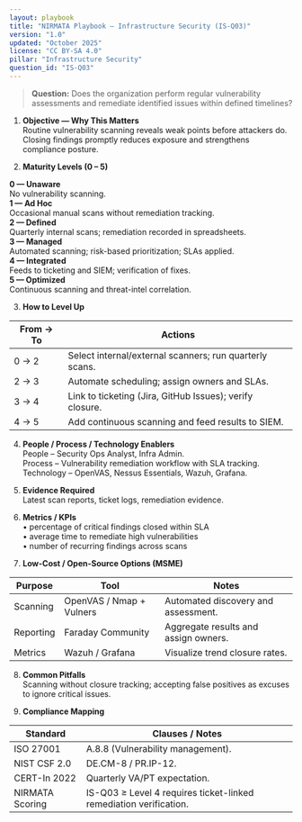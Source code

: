```yaml
---
layout: playbook
title: "NIRMATA Playbook — Infrastructure Security (IS-Q03)"
version: "1.0"
updated: "October 2025"
license: "CC BY-SA 4.0"
pillar: "Infrastructure Security"
question_id: "IS-Q03"
---
```


> **Question:** Does the organization perform regular vulnerability assessments and remediate identified issues within defined timelines?

1. **Objective — Why This Matters**  
Routine vulnerability scanning reveals weak points before attackers do. Closing findings promptly reduces exposure and strengthens compliance posture.

2. **Maturity Levels (0 – 5)**
<div class="levels-grid">
  <div class="level level-0"><strong>0 — Unaware</strong><br>No vulnerability scanning.</div>
  <div class="level level-1"><strong>1 — Ad Hoc</strong><br>Occasional manual scans without remediation tracking.</div>
  <div class="level level-2"><strong>2 — Defined</strong><br>Quarterly internal scans; remediation recorded in spreadsheets.</div>
  <div class="level level-3"><strong>3 — Managed</strong><br>Automated scanning; risk-based prioritization; SLAs applied.</div>
  <div class="level level-4"><strong>4 — Integrated</strong><br>Feeds to ticketing and SIEM; verification of fixes.</div>
  <div class="level level-5"><strong>5 — Optimized</strong><br>Continuous scanning and threat-intel correlation.</div>
</div>

3. **How to Level Up**

| From → To | Actions |
|---|---|
| 0 → 2 | Select internal/external scanners; run quarterly scans. |
| 2 → 3 | Automate scheduling; assign owners and SLAs. |
| 3 → 4 | Link to ticketing (Jira, GitHub Issues); verify closure. |
| 4 → 5 | Add continuous scanning and feed results to SIEM. |

4. **People / Process / Technology Enablers**  
People – Security Ops Analyst, Infra Admin.  
Process – Vulnerability remediation workflow with SLA tracking.  
Technology – OpenVAS, Nessus Essentials, Wazuh, Grafana.

5. **Evidence Required**  
Latest scan reports, ticket logs, remediation evidence.

6. **Metrics / KPIs**  
• percentage of critical findings closed within SLA  
• average time to remediate high vulnerabilities  
• number of recurring findings across scans  

7. **Low-Cost / Open-Source Options (MSME)**  

| Purpose | Tool | Notes |
|---|---|---|
| Scanning | OpenVAS / Nmap + Vulners | Automated discovery and assessment. |
| Reporting | Faraday Community | Aggregate results and assign owners. |
| Metrics | Wazuh / Grafana | Visualize trend closure rates. |

8. **Common Pitfalls**  
Scanning without closure tracking; accepting false positives as excuses to ignore critical issues.

9. **Compliance Mapping**

| Standard | Clauses / Notes |
|---|---|
| ISO 27001 | A.8.8 (Vulnerability management). |
| NIST CSF 2.0 | DE.CM-8 / PR.IP-12. |
| CERT-In 2022 | Quarterly VA/PT expectation. |
| NIRMATA Scoring | IS-Q03 ≥ Level 4 requires ticket-linked remediation verification. |

